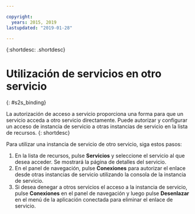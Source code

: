 ```yaml
---

copyright:
  years: 2015, 2019
lastupdated: "2019-01-28"

---
```


{:shortdesc: .shortdesc}

# Utilización de servicios en otro servicio
{: #s2s_binding}

La autorización de acceso a servicio proporciona una forma para que un servicio acceda a otro servicio
directamente. Puede autorizar y configurar un acceso de instancia de servicio a otras instancias de servicio en la lista de recursos.
{: shortdesc}

Para utilizar una instancia de servicio de otro servicio, siga estos pasos:

1. En la lista de recursos, pulse **Servicios** y seleccione el servicio al que desea acceder. Se mostrará la página de detalles del servicio. 
2. En el panel de navegación, pulse **Conexiones** para autorizar el enlace desde otras instancias de servicio utilizando la consola de la instancia de servicio.
3. Si desea denegar a otros servicios el acceso a la instancia de servicio, pulse **Conexiones** en el panel de navegación y luego pulse **Desenlazar** en el menú de la aplicación conectada para eliminar el enlace de servicio.

